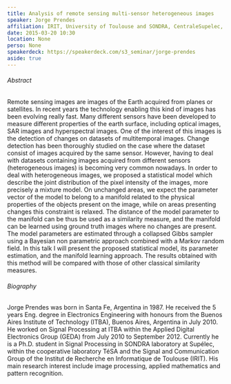 ```yaml
---
title: Analysis of remote sensing multi-sensor heterogeneous images
speaker: Jorge Prendes
affiliation: IRIT, University of Toulouse and SONDRA, CentraleSupelec, FR
date: 2015-03-20 10:30
location: None
perso: None
speakerdeck: https://speakerdeck.com/s3_seminar/jorge-prendes
aside: true
---
```


###### Abstract
Remote sensing images are images of the Earth acquired from planes or
satellites. In recent years the technology enabling this kind of
images has been evolving really fast. Many different sensors have been
developed to measure different properties of the earth surface,
including optical images, SAR images and hyperspectral images. One of
the interest of this images is the detection of changes on datasets of
multitemporal images. Change detection has been thoroughly studied on
the case where the dataset consist of images acquired by the same
sensor. However, having to deal with datasets containing images
acquired from different sensors (heterogeneous images) is becoming
very common nowadays. In order to deal with heterogeneous images, we
proposed a statistical model which describe the joint distribution of
the pixel intensity of the images, more precisely a mixture model. On
unchanged areas, we expect the parameter vector of the model to belong
to a manifold related to the physical properties of the objects
present on the image, while on areas presenting changes this
constraint is relaxed. The distance of the model parameter to the
manifold can be thus be used as a similarity measure, and the manifold
can be learned using ground truth images where no changes are present.
The model parameters are estimated through a collapsed Gibbs sampler
using a Bayesian non parametric approach combined with a Markov random
field. In this talk I will present the proposed statistical model, its
parameter estimation, and the manifold learning approach. The results
obtained with this method will be compared with those of other
classical similarity measures.

###### Biography
Jorge Prendes was born in Santa Fe, Argentina in 1987. He received the
5 years Eng. degree in Electronics Engineering with honours from the
Buenos Aires Institute of Technology (ITBA), Buenos Aires, Argentina
in July 2010. He worked on Signal Processing at ITBA within the
Applied Digital Electronics Group (GEDA) from July 2010 to September
2012. Currently he is a Ph.D. student in Signal Processing in SONDRA
laboratory at Supélec, within the cooperative laboratory TéSA and the
Signal and Communication Group of the Institut de Recherche en
Informatique de Toulouse (IRIT). His main research interest include
image processing, applied mathematics and pattern recognition.